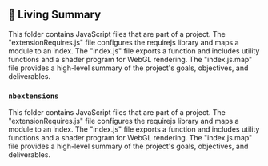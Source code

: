 

<!-- Living README Summary -->
## 🌳 Living Summary

This folder contains JavaScript files that are part of a project. The "extensionRequires.js" file configures the requirejs library and maps a module to an index. The "index.js" file exports a function and includes utility functions and a shader program for WebGL rendering. The "index.js.map" file provides a high-level summary of the project's goals, objectives, and deliverables.


### `nbextensions`

This folder contains JavaScript files that are part of a project. The "extensionRequires.js" file configures the requirejs library and maps a module to an index. The "index.js" file exports a function and includes utility functions and a shader program for WebGL rendering. The "index.js.map" file provides a high-level summary of the project's goals, objectives, and deliverables.

<!-- Living README Summary -->